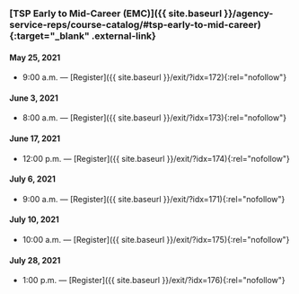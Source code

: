 ### [TSP Early to Mid-Career (EMC)]({{ site.baseurl }}/agency-service-reps/course-catalog/#tsp-early-to-mid-career){:target="\_blank" .external-link}

#### May 25, 2021

- 9:00 a.m.	— [Register]({{ site.baseurl }}/exit/?idx=172){:rel="nofollow"}

#### June 3, 2021

- 8:00 a.m.	— [Register]({{ site.baseurl }}/exit/?idx=173){:rel="nofollow"}

#### June 17, 2021

- 12:00 p.m. — [Register]({{ site.baseurl }}/exit/?idx=174){:rel="nofollow"}

#### July 6, 2021

- 9:00 a.m. — [Register]({{ site.baseurl }}/exit/?idx=171){:rel="nofollow"}

#### July 10, 2021

- 10:00 a.m. — [Register]({{ site.baseurl }}/exit/?idx=175){:rel="nofollow"}

#### July 28, 2021

- 1:00 p.m. — [Register]({{ site.baseurl }}/exit/?idx=176){:rel="nofollow"}
